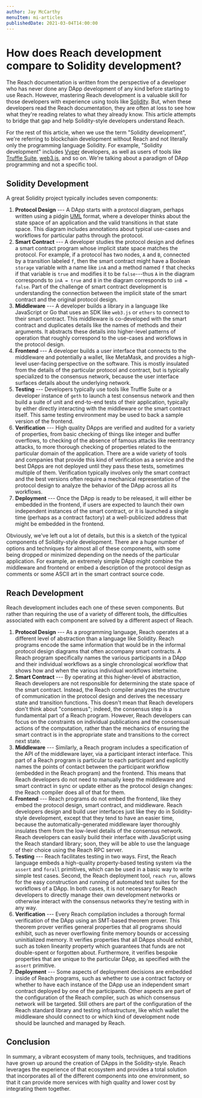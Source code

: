 ```yaml
---
author: Jay McCarthy
menuItem: mi-articles
publishedDate: 2021-03-04T14:00:00
---
```


# How does Reach development compare to Solidity development?

The Reach documentation is written from the perspective of a developer who has never done any DApp development of any kind before starting to use Reach. However, mastering Reach development is a valuable skill for those developers with experience using tools like [Solidity](https://soliditylang.org). But, when these developers read the Reach documentation, they are often at loss to see how what they're reading relates to what they already know. This article attempts to bridge that gap and help Solidity-style developers understand Reach.

For the rest of this article, when we use the term "Solidity development", we're referring to blockchain development without Reach and not literally only the programming language Solidity. For example, "Solidity development" includes [Vyper](https://github.com/vyperlang/vyper) developers, as well as users of tools like [Truffle Suite](https://www.trufflesuite.com), [web3.js](https://web3js.readthedocs.io/), and so on. We're talking about a paradigm of DApp programming and not a specific tool.

## Solidity Development

A great Solidity project typically includes seven components:

1. **Protocol Design** --- A DApp starts with a protocol diagram, perhaps written using a pidgin [UML](https://en.wikipedia.org/wiki/Unified_Modeling_Language) format, where a developer thinks about the state space of an application and the valid transitions in that state space.
This diagram includes annotations about typical use-cases and workflows for particular paths through the protocol.
2. **Smart Contract** --- A developer studies the protocol design and defines a smart contract program whose implicit state space matches the protocol.
For example, if a protocol has two nodes, `A` and `B`, connected by a transition labeled `f`, then the smart contract might have a Boolean `storage` variable with a name like `inA` and a method named `f` that checks if that variable is `true` and modifies it to be `false`---thus `A` in the diagram corresponds to `inA = true` and `B` in the diagram corresponds to `inB = false`.
Part of the challenge of smart contract development is understanding the connection between the implicit state of the smart contract and the original protocol design.
3. **Middleware** --- A developer builds a library in a language like JavaScript or Go that uses an SDK like `web3.js` or `ethers` to connect to their smart contract.
This middleware is co-developed with the smart contract and duplicates details like the names of methods and their arguments.
It abstracts these details into higher-level patterns of operation that roughly correspond to the use-cases and workflows in the protocol design.
4. **Frontend** --- A developer builds a user interface that connects to the middleware and potentially a wallet, like MetaMask, and provides a high-level user-facing perspective on the software.
This is mostly insulated from the details of the particular protocol and contract, but is typically specialized to the consensus network, because the user interface surfaces details about the underlying network.
5. **Testing** --- Developers typically use tools like Truffle Suite or a developer instance of `geth` to launch a test consensus network and then build a suite of unit and end-to-end tests of their application, typically by either directly interacting with the middleware or the smart contract itself.
This same testing environment may be used to back a sample version of the frontend.
6. **Verification** --- High quality DApps are verified and audited for a variety of properties, from basic checking of things like integer and buffer overflows, to checking of the absence of famous attacks like reentrancy attacks, to more thorough checking of properties related to the particular domain of the application.
There are a wide variety of tools and companies that provide this kind of verification as a service and the best DApps are not deployed until they pass these tests, sometimes multiple of them.
Verification typically involves only the smart contract and the best versions often require a mechanical representation of the protocol design to analyze the behavior of the DApp across all its workflows.
7. **Deployment** --- Once the DApp is ready to be released, it will either be embedded in the frontend, if users are expected to launch their own independent instances of the smart contract, or it is launched a single time (perhaps as a contract factory) at a well-publicized address that might be embedded in the frontend.


Obviously, we've left out a lot of details, but this is a sketch of the typical components of Solidity-style development.
There are a huge number of options and techniques for almost all of these components, with some being dropped or minimized depending on the needs of the particular application.
For example, an extremely simple DApp might combine the middleware and frontend or embed a description of the protocol design as comments or some ASCII art in the smart contract source code.

## Reach Development

Reach development includes each one of these seven components. But rather than requiring the use of a variety of different tools, the difficulties associated with each component are solved by a different aspect of Reach.

1. **Protocol Design** --- As a programming language, Reach operates at a different level of abstraction than a language like Solidity.
Reach programs encode the same information that would be in the informal protocol design diagrams that often accompany smart contracts.
A Reach program specifically names the various participants in a DApp and their individual workflows as a single chronological workflow that shows how and when the various individual workflows intertwine.
2. **Smart Contract** --- By operating at this higher-level of abstraction, Reach developers are not responsible for determining the state space of the smart contract.
Instead, the Reach compiler analyzes the structure of communication in the protocol design and derives the necessary state and transition functions.
This doesn't mean that Reach developers don't think about "consensus"; indeed, the consensus step is a fundamental part of a Reach program.
However, Reach developers can focus on the constraints on individual publications and the consensual actions of the computation, rather than the mechanics of ensuring the smart contract is in the appropriate state and transitions to the correct next state.
3. **Middleware** --- Similarly, a Reach program includes a specification of the API of the middleware layer, via a participant interact interface.
This part of a Reach program is particular to each participant and explicitly names the points of contact between the participant workflow (embedded in the Reach program) and the frontend.
This means that Reach developers do not need to manually keep the middleware and smart contract in sync or update either as the protocol design changes: the Reach compiler does all of that for them.
4. **Frontend** --- Reach programs do not embed the frontend, like they embed the protocol design, smart contract, and middleware.
Reach developers design and build user interfaces just like they do in Solidity-style development, except that they tend to have an easier time, because the automatically-generated middleware layer thoroughly insulates them from the low-level details of the consensus network.
Reach developers can easily build their interface with JavaScript using the Reach standard library; soon, they will be able to use the language of their choice using the Reach RPC server.
5. **Testing** --- Reach facilitates testing in two ways.
First, the Reach language embeds a high-quality property-based testing system via the `assert` and `forall` primitives, which can be used in a basic way to write simple test cases.
Second, the Reach deployment tool, `reach run`, allows for the easy construction and running of automated test suites for the workflows of a DApp.
In both cases, it is not necessary for Reach developers to directly manage their own development networks or otherwise interact with the consensus networks they're testing with in any way.
6. **Verification** --- Every Reach compilation includes a thorough formal verification of the DApp using an SMT-based theorem prover.
This theorem prover verifies general properties that all programs should exhibit, such as never overflowing finite memory bounds or accessing uninitialized memory.
It verifies properties that all DApps should exhibit, such as token linearity property which guarantees that funds are not double-spent or forgotten about.
Furthermore, it verifies bespoke properties that are unique to the particular DApp, as specified with the `assert` primitive.
7. **Deployment** --- Some aspects of deployment decisions are embedded inside of Reach programs, such as whether to use a contract factory or whether to have each instance of the DApp use an independent smart contract deployed by one of the participants.
Other aspects are part of the configuration of the Reach compiler, such as which consensus network will be targeted.
Still others are part of the configuration of the Reach standard library and testing infrastructure, like which wallet the middleware should connect to or which kind of development node should be launched and managed by Reach.

## Conclusion

In summary, a vibrant ecosystem of many tools, techniques, and traditions have grown up around the creation of DApps in the Solidity-style.
Reach leverages the experience of that ecosystem and provides a total solution that incorporates all of the different components into one environment, so that it can provide more services with high quality and lower cost by integrating them together.